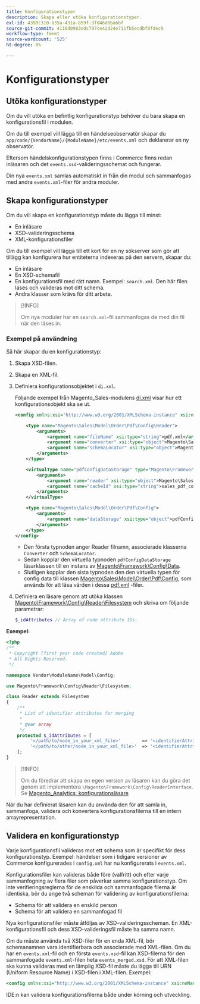 ```yaml
---
title: Konfigurationstyper
description: Skapa eller utöka konfigurationstyper.
exl-id: 4390c310-b35a-431a-859f-3fd46d8ba6bf
source-git-commit: 4116d0983edc797ce42d24e711fb5ecdbf8fdec9
workflow-type: tm+mt
source-wordcount: '525'
ht-degree: 0%

---
```


# Konfigurationstyper

## Utöka konfigurationstyper

Om du vill utöka en befintlig konfigurationstyp behöver du bara skapa en konfigurationsfil i modulen.

Om du till exempel vill lägga till en händelseobservatör skapar du `app/code/{VendorName}/{ModuleName}/etc/events.xml` och deklarerar en ny observatör.

Eftersom händelskonfigurationstypen finns i Commerce finns redan inläsaren och det `events.xsd`-valideringsschemat och fungerar.

Din nya `events.xml` samlas automatiskt in från din modul och sammanfogas med andra `events.xml`-filer för andra moduler.

## Skapa konfigurationstyper

Om du vill skapa en konfigurationstyp måste du lägga till minst:

- En inläsare
- XSD-valideringsschema
- XML-konfigurationsfiler

Om du till exempel vill lägga till ett kort för en ny sökserver som gör att tillägg kan konfigurera hur entiteterna indexeras på den servern, skapar du:

- En inläsare
- En XSD-schemafil
- En konfigurationsfil med rätt namn. Exempel: `search.xml`. Den här filen läses och valideras mot ditt schema.
- Andra klasser som krävs för ditt arbete.

>[!INFO]
>
>Om nya moduler har en `search.xml`-fil sammanfogas de med din fil när den läses in.

### Exempel på användning

Så här skapar du en konfigurationstyp:

1. Skapa XSD-filen.
1. Skapa en XML-fil.
1. Definiera konfigurationsobjektet i `di.xml`.

   Följande exempel från Magento_Sales-modulens [di.xml](https://github.com/magento/magento2/blob/2.4/app/code/Magento/Sales/etc/di.xml) visar hur ett konfigurationsobjekt ska se ut.

   ```xml
   <config xmlns:xsi="http://www.w3.org/2001/XMLSchema-instance" xsi:noNamespaceSchemaLocation="urn:magento:framework:ObjectManager/etc/config.xsd">
   
       <type name="Magento\Sales\Model\Order\Pdf\Config\Reader">
           <arguments>
               <argument name="fileName" xsi:type="string">pdf.xml</argument>
               <argument name="converter" xsi:type="object">Magento\Sales\Model\Order\Pdf\Config\Converter</argument>
               <argument name="schemaLocator" xsi:type="object">Magento\Sales\Model\Order\Pdf\Config\SchemaLocator</argument>
           </arguments>
       </type>
   
       <virtualType name="pdfConfigDataStorage" type="Magento\Framework\Config\Data">
           <arguments>
               <argument name="reader" xsi:type="object">Magento\Sales\Model\Order\Pdf\Config\Reader</argument>
               <argument name="cacheId" xsi:type="string">sales_pdf_config</argument>
           </arguments>
       </virtualType>
   
       <type name="Magento\Sales\Model\Order\Pdf\Config">
           <arguments>
               <argument name="dataStorage" xsi:type="object">pdfConfigDataStorage</argument>
           </arguments>
       </type>
   </config>
   ```

   - Den första typnoden anger Reader filnamn, associerade klasserna `Converter` och `SchemaLocator`.
   - Sedan kopplar den virtuella typnoden `pdfConfigDataStorage` läsarklassen till en instans av [Magento\Framework\Config\Data](https://github.com/magento/magento2/blob/2.4/lib/internal/Magento/Framework/Config/Data.php).
   - Slutligen kopplar den sista typnoden den den virtuella typen för config data till klassen [Magento\Sales\Model\Order\Pdf\Config](https://github.com/magento/magento2/blob/2.4/app/code/Magento/Sales/Model/Order/Pdf/Config.php), som används för att läsa värden i dessa [pdf.xml](https://github.com/magento/magento2/blob/2.4/app/code/Magento/Sales/etc/pdf.xml) -filer.

1. Definiera en läsare genom att utöka klassen [Magento\Framework\Config\Reader\Filesystem](https://github.com/magento/magento2/blob/2.4/lib/internal/Magento/Framework/Config/Reader/Filesystem.php) och skriva om följande parametrar:

   ```php
   $_idAttributes // Array of node attribute IDs.
   ```

**Exempel:**

```php
<?php
/**
 * Copyright [first year code created] Adobe
 * All Rights Reserved.
 */

namespace Vendor\ModuleName\Model\Config;

use Magento\Framework\Config\Reader\Filesystem;

class Reader extends Filesystem
{
    /**
     * List of identifier attributes for merging
     *
     * @var array
     */
    protected $_idAttributes = [
         '</path/to/node_in_your_xml_file>'        => '<identifierAttributeName>',
         '</path/to/other/node_in_your_xml_file>'  => '<identifierAttributeName>',
    ];
}
```

>[!INFO]
>
>Om du föredrar att skapa en egen version av läsaren kan du göra det genom att implementera `\Magento\Framework\Config\ReaderInterface`. Se [Magento_Analytics, konfigurationsläsare](https://github.com/magento/magento2/blob/2.4/app/code/Magento/Analytics/ReportXml/Config/Reader.php)

När du har definierat läsaren kan du använda den för att samla in, sammanfoga, validera och konvertera konfigurationsfilerna till en intern arrayrepresentation.

## Validera en konfigurationstyp

Varje konfigurationsfil valideras mot ett schema som är specifikt för dess konfigurationstyp. Exempel: händelser som i tidigare versioner av Commerce konfigurerades i `config.xml` har nu konfigurerats i `events.xml`.

Konfigurationsfiler kan valideras både före (valfritt) och efter varje sammanfogning av flera filer som påverkar samma konfigurationstyp. Om inte verifieringsreglerna för de enskilda och sammanfogade filerna är identiska, bör du ange två scheman för validering av konfigurationsfilerna:

- Schema för att validera en enskild person
- Schema för att validera en sammanfogad fil

Nya konfigurationsfiler måste åtföljas av XSD-valideringsscheman. En XML-konfigurationsfil och dess XSD-valideringsfil måste ha samma namn.

Om du måste använda två XSD-filer för en enda XML-fil, bör schemanamnen vara identifierbara och associerade med XML-filen.
Om du har en `events.xml`-fil och en första `events.xsd`-fil kan XSD-filerna för den sammanfogade `events.xml`-filen heta `events_merged.xsd`.
För att XML-filen ska kunna valideras med en lämplig XSD-fil måste du lägga till URN (Uniform Resource Name) i XSD-filen i XML-filen. Exempel:

```xml
<config xmlns:xsi="http://www.w3.org/2001/XMLSchema-instance" xsi:noNamespaceSchemaLocation="urn:magento:framework:ObjectManager:etc/config.xsd">
```

IDE:n kan validera konfigurationsfilerna både under körning och utveckling.
